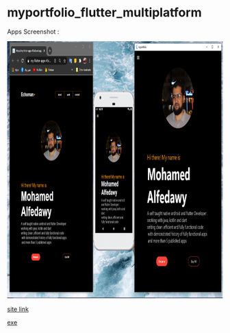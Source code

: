 # myportfolio_flutter_multiplatform

Apps Screenshot :
<p align="center">
  <img src="https://github.com/mfedawy/myportfolio_flutter_multiplatform/blob/master/flutter.png" width="1600" height="600"/>
</p>

[site link](https://my-flutter-apps-45cdb.web.app/#/)

[exe](https://github.com/mfedawy/myportfolio_flutter_multiplatform/raw/master/Release.rar)

